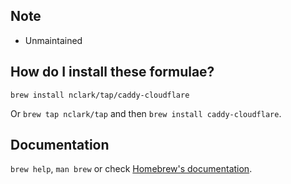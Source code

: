 ## Note
- Unmaintained

## How do I install these formulae?

`brew install nclark/tap/caddy-cloudflare`

Or `brew tap nclark/tap` and then `brew install caddy-cloudflare`.

## Documentation

`brew help`, `man brew` or check [Homebrew's documentation](https://docs.brew.sh).
